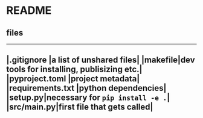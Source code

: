 # README

## files

______________________________________________________________________
|.gitignore		|a list of unshared files|
|makefile|dev tools for installing, publisizing etc.|
|pyproject.toml	|project metadata|
|requirements.txt |python dependencies|
|setup.py|necessary for `pip install -e .`|
|src/main.py|first file that gets called|
--------------------------------------------
